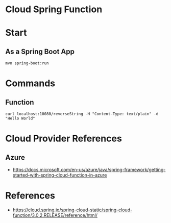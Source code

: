 Cloud Spring Function
=====================

# Start

## As a Spring Boot App
```
mvn spring-boot:run
```

# Commands

## Function
```
curl localhost:10080/reverseString -H "Content-Type: text/plain" -d "Hello World"
```

# Cloud Provider References

## Azure

* https://docs.microsoft.com/en-us/azure/java/spring-framework/getting-started-with-spring-cloud-function-in-azure

# References

* https://cloud.spring.io/spring-cloud-static/spring-cloud-function/3.0.2.RELEASE/reference/html/